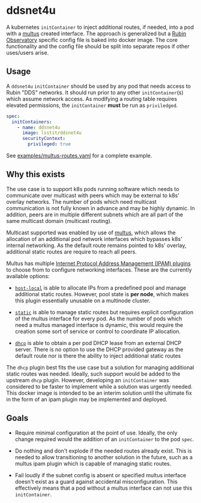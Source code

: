 ddsnet4u
========

A kubernetes `initContainer` to inject additional routes, if needed, into a pod
with a [multus](https://github.com/intel/multus-cni) created interface.  The
approach is generalized but a [Rubin Observatory](https://www.lsst.org/)
specific config file is baked into docker image.  The core functionality and
the config file should be split into separate repos if other uses/users arise.

Usage
-----

A `ddsnet4u` `initContainer` should be used by any pod that needs access to
Rubin "DDS" networks. It should run prior to any other `initContainer`(s) which
assume network access.  As modifying a routing table requires elevated
permissions, the `initContainer` **must** be run as `priviledged`.

```yaml
spec:
  initContainers:
    - name: ddsnet4u
      image: lsstit/ddsnet4u
      securityContext:
        privileged: true
```

See [examples/multus-routes.yaml](examples/multus-routes.yaml) for a complete example.

Why this exists
---------------

The use case is to support k8s pods running software which needs to communicate
over multicast with peers which may be external to k8s' overlay networks.  The
number of pods which need multicast communication is not fully known in advance
and may be highly dynamic.  In addition, peers are in multiple different
subnets which are all part of the same multicast domain (multicast routing).

Multicast supported was enabled by use of
[multus](https://github.com/intel/multus-cni), which allows the allocation of
an additional pod network interfaces which bypasses k8s' internal networking.
As the default route remains pointed to k8s' overlay, additional static routes
are require to reach all peers.

Multus has multiple [Internet Protocol Address Management (IPAM)
plugins](https://www.cni.dev/plugins/ipam/) to choose from to configure
networking interfaces. These are the currently available options:

* [`host-local`]( https://www.cni.dev/plugins/ipam/host-local/) is able to
  allocate IPs from a predefined pool and manage additional static routes.
  However, pool state is **per node**, which makes this plugin essentially
  unusable on a multinode cluster.

* [`static`](https://www.cni.dev/plugins/ipam/static/) is able to manage static
  routes but requires explicit configuration of the multus interface for every
  pod.  As the number of pods which need a multus managed interface is dynamic,
  this would require the creation some sort of service or control to coordinate
  IP allocation.

* [`dhcp`](https://www.cni.dev/plugins/ipam/dhcp/) is able to obtain a per pod
  DHCP lease from an external DHCP server.  There is no option to use the DHCP
  provided gateway as the default route nor is there the ability to inject
  additional static routes

The `dhcp` plugin best fits the use case but a solution for managing additional
static routes was needed.  Ideally, such support would be added to the upstream
`dhcp` plugin.  However, developing an `initContainer` was considered to be
faster to implement while a solution was urgently needed.  This docker image is
intended to be an interim solution until the ultimate fix in the form of an
ipam plugin may be implemented and deployed.

Goals
-----

* Require minimal configuration at the point of use. Ideally, the only change required
  would the addition of an `initContainer` to the pod `spec`.

* Do nothing and don't explode if the needed routes already exist. This is
  needed to allow transitioning to another solution in the future, such as a
  multus ipam plugin which is capable of managing static routes.

* Fail loudly if the subnet config is absent or specified multus interface
  doesn't exist as a guard against accidental misconfiguration.  This
  effectively means that a pod without a multus interface can not use this
  `initContainer`.
